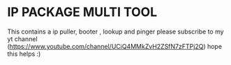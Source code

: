 # IP PACKAGE MULTI TOOL
 This contains a ip puller, booter , lookup and pinger please subscribe to my yt channel (https://www.youtube.com/channel/UCiQ4MMkZvH2ZSfN7zFTPj2Q) hope this helps :)
